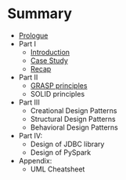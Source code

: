 # Summary

* [Prologue](README.md)
* Part I
  * [Introduction](introduction.md)
  * [Case Study](case-study.md)
  * [Recap](recap.md)
* Part II  
  * [GRASP principles](grasp-principles.md)
  * SOLID principles
* Part III  
  * Creational Design Patterns
  * Structural Design Patterns
  * Behavioral Design Patterns
* Part IV:
  * Design of JDBC library
  * Design of PySpark
* Appendix:
  * UML Cheatsheet

